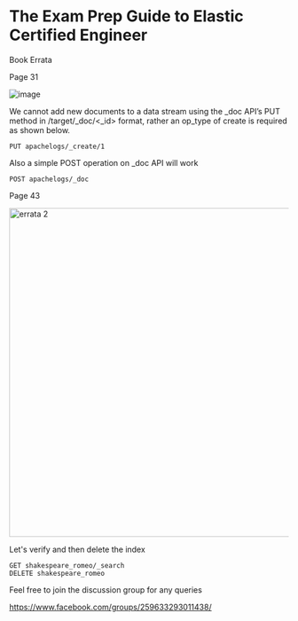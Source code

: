 
# The Exam Prep Guide to Elastic Certified Engineer


Book Errata

Page 31 

![image](https://user-images.githubusercontent.com/99671188/164774029-4eb45b78-5105-4fb4-bbd5-d82b930444d9.png)

We cannot add new documents to a data stream using the _doc API’s PUT method in /target/_doc/<_id> format, rather an op_type of create is required as shown below.
  
```
PUT apachelogs/_create/1
```
Also a simple POST operation on _doc API will work
 
```
POST apachelogs/_doc
```

Page 43

<img width="593" alt="errata 2" src="https://user-images.githubusercontent.com/99671188/164977812-4b5849d9-3a25-4681-9089-319d1807e82e.PNG">



Let's verify and then delete the index
  
```
GET shakespeare_romeo/_search
DELETE shakespeare_romeo
```











Feel free to join the discussion group for any queries

https://www.facebook.com/groups/259633293011438/

